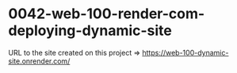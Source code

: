 # 0042-web-100-render-com-deploying-dynamic-site
URL to the site created on this project => https://web-100-dynamic-site.onrender.com/
